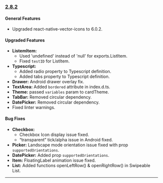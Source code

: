 ### [2.8.2](https://github.com/GeekyAnts/NativeBase/releases/tag/v2.8.2)



#### General Features

*  Upgraded react-native-vector-icons to 6.0.2. 


#### Upgraded Features

*   **ListemItem:** 
    - Used 'undefined' instead of 'null' for exports.ListItem. 
    - Fixed `testID` for ListItem.
*   **Typescript:**
    - Added radio property to Typescript definition.
    - Added tabs property to Typescript definition. 
*   **Drawer:** Android drawer overlay fix. 
*   **TextArea:** Added `bordered` attribute in index.d.ts.
*   **Theme:** passed `variables` param to cardTheme.
*   **TabBar:** Removed circular dependency. 
*   **DatePicker:** Removed circular dependency. 
*   Fixed linter warnings. 


#### Bug Fixes

*   **Checkbox:** 
    - Checkbox Icon display issue fixed. 
    - “transparent” tick/alpha issue in Android fixed. 
*   **Picker:** Landscape mode orientation issue fixed with prop `supportedOrientations`. 
*   **DatePicker:** Added prop `supportedOrientations`.
*   **Item:** FloatingLabel animation issue fixed. 
*   **List:** Added functions openLeftRow() & openRightRow() in Swipeable List. 

<hr>
